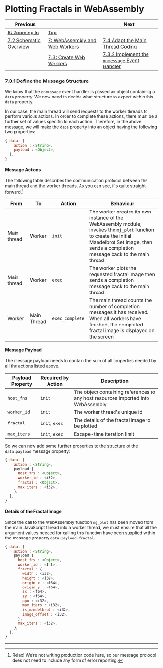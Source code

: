 # Plotting Fractals in WebAssembly

| Previous | | Next
|---|---|---
| [6: Zooming In](../../../06%20Zoom%20Image/) | [Top](/chriswhealy/plotting-fractals-in-webassembly) |
| [7.2 Schematic Overview](../../02/) | [7: WebAssembly and Web Workers](../) | [7.4 Adapt the Main Thread Coding](../../04/)
| | [7.3: Create Web Workers](../) | [7.3.2 Implement the `onmessage` Event Handler](../02/)

### 7.3.1 Define the Message Structure

We know that the `onmessage` event handler is passed an object containing a `data` property.  We now need to decide what structure to expect within this `data` property.

In our case, the main thread will send requests to the worker threads to perform various actions.  In order to complete these actions, there must be a further set of values specific to each action.  Therefore, in the above message, we will make the `data` property into an object having the following two properties:

```javascript
{ data: {
    action : <String>,
    payload : <Object>,
  },
}
```

#### Message Actions

The following table describes the communication protocol between the main thread and the worker threads.  As you can see, it's quite straight-forward.[^1]

| From | To | Action | Behaviour
|---|---|---|---
| Main thread | Worker | `init` | The worker creates its own instance of the WebAssembly module, invokes the `mj_plot` function to create the initial Mandelbrot Set image, then sends a completion message back to the main thread
| Main thread | Worker | `exec` | The worker plots the requested fractal image then sends a completion message back to the main thread
| Worker | Main Thread | `exec_complete` | The main thread counts the number of completion messages it has received.  When all workers have finished, the completed fractal image is displayed on the screen

#### Message Payload

The message payload needs to contain the sum of all properties needed by all the actions listed above.

| Payload Property | Required by Action | Description
|---|---|---
| `host_fns` | `init` | The object containing references to any host resources imported into WebAssembly
| `worker_id` | `init` | The worker thread's unique id
| `fractal` | `init`, `exec` | The details of the fractal image to be plotted
| `max_iters` | `init`, `exec` | Escape-time iteration limit

So we can now add some further properties to the structure of the `data.payload` message property:

```javascript
{ data: {
    action : <String>,
    payload {
      host_fns : <Object>,
      worker_id : <i32>,
      fractal : <Object>,
      max_iters : <i32>,
    },
  },
}
```

#### Details of the Fractal Image

Since the call to the WebAssembly function `mj_plot` has been moved from the main JavaScript thread into a worker thread, we must ensure that all the argument values needed for calling this function have been supplied within the message property `data.payload.fractal`.

```javascript
{ data: {
    action : <String>,
    payload {
      host_fns : <Object>,
      worker_id : <Int>,
      fractal : {
        width : <i32>,
        height : <i32>,
        origin_x : <f64>,
        origin_y : <f64>,
        zx : <f64>,
        zy : <f64>,
        ppu : <i32>,
        max_iters : <i32>,
        is_mandelbrot : <i32>,
        image_offset : <i32>,
      },
      max_iters : <i32>,
    },
  },
}
```





---
[^1]: Relax!  We're not writing production code here, so our message protocol does not need to include any form of error reporting.
